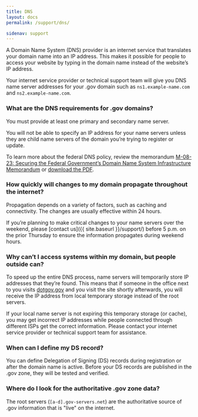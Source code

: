 ```yaml
---
title: DNS
layout: docs
permalink: /support/dns/

sidenav: support
---
```


A Domain Name System (DNS) provider is an internet service that translates your domain name into an IP address. This makes it possible for people to access your website by typing in the domain name instead of the website’s IP address.

Your internet service provider or technical support team will give you DNS name server addresses for your .gov domain such as `ns1.example-name.com` and `ns2.example-name.com`.

### What are the DNS requirements for .gov domains?

You must provide at least one primary and secondary name server.

You will not be able to specify an IP address for your name servers unless they are child name servers of the domain you’re trying to register or update.

To learn more about the federal DNS policy, review the memorandum [M-08-23: Securing the Federal Government’s Domain Name System Infrastructure Memorandum](https://www.whitehouse.gov/sites/whitehouse.gov/files/omb/memoranda/2008/m08-23.pdf) or [download the PDF](https://www.dotgov.gov/dotgov-web/files/get_file?uuid=0d2b7be9-1c4d-423e-b3fa-6c9cd6310613&groupId=12665&action=get_file).

### How quickly will changes to my domain propagate throughout the internet?

Propagation depends on a variety of factors, such as caching and connectivity. The changes are usually effective within 24 hours.

If you’re planning to make critical changes to your name servers over the weekend, please [contact us]({{ site.baseurl }}/support/) before 5 p.m. on the prior Thursday to ensure the information propagates during weekend hours.

### Why can’t I access systems within my domain, but people outside can?

To speed up the entire DNS process, name servers will temporarily store IP addresses that they’re found. This means that if someone in the office next to you visits [dotgov.gov](https://www.dotgov.gov) and you visit the site shortly afterwards, you will receive the IP address from local temporary storage instead of the root servers.

If your local name server is not expiring this temporary storage (or cache), you may get incorrect IP addresses while people connected through different ISPs get the correct information. Please contact your internet service provider or technical support team for assistance.

### When can I define my DS record?

You can define Delegation of Signing (DS) records during registration or after the domain name is active. Before your DS records are published in the .gov zone, they will be tested and verified.

### Where do I look for the authoritative .gov zone data?

The root servers (`[a-d].gov-servers.net`) are the authoritative source of .gov information that is "live" on the internet.
